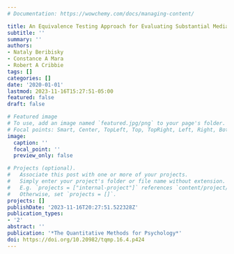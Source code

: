 ```yaml
---
# Documentation: https://wowchemy.com/docs/managing-content/

title: An Equivalence Testing Approach for Evaluating Substantial Mediation
subtitle: ''
summary: ''
authors:
- Nataly Beribisky
- Constance A Mara
- Robert A Cribbie
tags: []
categories: []
date: '2020-01-01'
lastmod: 2023-11-16T15:27:51-05:00
featured: false
draft: false

# Featured image
# To use, add an image named `featured.jpg/png` to your page's folder.
# Focal points: Smart, Center, TopLeft, Top, TopRight, Left, Right, BottomLeft, Bottom, BottomRight.
image:
  caption: ''
  focal_point: ''
  preview_only: false

# Projects (optional).
#   Associate this post with one or more of your projects.
#   Simply enter your project's folder or file name without extension.
#   E.g. `projects = ["internal-project"]` references `content/project/deep-learning/index.md`.
#   Otherwise, set `projects = []`.
projects: []
publishDate: '2023-11-16T20:27:51.522328Z'
publication_types:
- '2'
abstract: ''
publication: '*The Quantitative Methods for Psychology*'
doi: https://doi.org/10.20982/tqmp.16.4.p424
---
```

